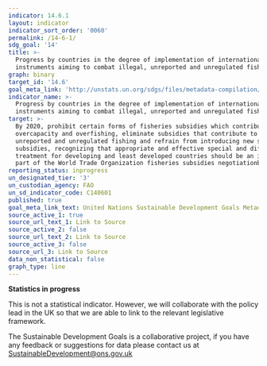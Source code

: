 ```yaml
---
indicator: 14.6.1
layout: indicator
indicator_sort_order: '0060'
permalink: /14-6-1/
sdg_goal: '14'
title: >-
  Progress by countries in the degree of implementation of international
  instruments aiming to combat illegal, unreported and unregulated fishing
graph: binary
target_id: '14.6'
goal_meta_link: 'http://unstats.un.org/sdgs/files/metadata-compilation/Metadata-Goal-14.pdf'
indicator_name: >-
  Progress by countries in the degree of implementation of international
  instruments aiming to combat illegal, unreported and unregulated fishing
target: >-
  By 2020, prohibit certain forms of fisheries subsidies which contribute to
  overcapacity and overfishing, eliminate subsidies that contribute to illegal,
  unreported and unregulated fishing and refrain from introducing new such
  subsidies, recognizing that appropriate and effective special and differential
  treatment for developing and least developed countries should be an integral
  part of the World Trade Organization fisheries subsidies negotiationb
reporting_status: inprogress
un_designated_tier: '3'
un_custodian_agency: FAO
un_sd_indicator_code: C140601
published: true
goal_meta_link_text: United Nations Sustainable Development Goals Metadata (pdf 288kB)
source_active_1: true
source_url_text_1: Link to Source
source_active_2: false
source_url_text_2: Link to Source
source_active_3: false
source_url_3: Link to Source
data_non_statistical: false
graph_type: line
---
```

**Statistics in progress**               

This is not a statistical indicator. However, we will collaborate with the policy lead in the UK so that we are able to link to the relevant legislative framework.

The Sustainable Development Goals is a collaborative project, if you have any feedback or suggestions for data please contact us at <SustainableDevelopment@ons.gov.uk>
